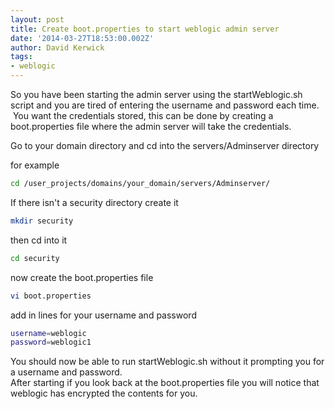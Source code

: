 ```yaml
---
layout: post
title: Create boot.properties to start weblogic admin server
date: '2014-03-27T18:53:00.002Z'
author: David Kerwick
tags:
- weblogic
---
```


So you have been starting the admin server using the startWeblogic.sh script and you are tired of entering the username and password each time.  You want the credentials stored, this can be done by creating a boot.properties file where the admin server will take the credentials.  

Go to your domain directory and cd into the servers/Adminserver directory  

for example  

``` bash 
cd /user_projects/domains/your_domain/servers/Adminserver/  
```

If there isn't a security directory create it  

``` bash
mkdir security  
```

then cd into it  

``` bash
cd security  
```

now create the boot.properties file  

``` bash
vi boot.properties  
```

add in lines for your username and password  

``` bash 
username=weblogic  
password=weblogic1  
```

You should now be able to run startWeblogic.sh without it prompting you for a username and password.  
After starting if you look back at the boot.properties file you will notice that weblogic has encrypted the contents for you.